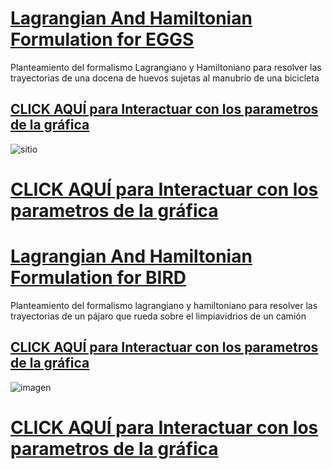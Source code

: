 # [Lagrangian And Hamiltonian Formulation for EGGS](https://fernandobriceno.github.io/LagrangianAndHamiltonianFormulation/Huevos/web/DocenaHuevos.html)
Planteamiento del formalismo Lagrangiano y Hamiltoniano para resolver las trayectorias de una docena de huevos sujetas al manubrio de una bicicleta

## [CLICK AQUÍ para Interactuar con los parametros de la gráfica](https://fernandobriceno.github.io/LagrangianAndHamiltonianFormulation/Huevos/web/DocenaHuevos.html)

![sitio](https://user-images.githubusercontent.com/31867116/219552428-b02f7ebc-fd31-404e-8812-347e26e8d52d.PNG)

# [CLICK AQUÍ para Interactuar con los parametros de la gráfica](https://fernandobriceno.github.io/Huevos/web/DocenaHuevos.html)




# [Lagrangian And Hamiltonian Formulation for BIRD](https://fernandobriceno.github.io/LagrangianAndHamiltonianFormulation/AveRodando/web/aveRodando.html)
Planteamiento del formalismo lagrangiano y hamiltoniano para resolver las trayectorias de un pájaro que rueda sobre el limpiavidrios de un camión

## [CLICK AQUÍ para Interactuar con los parametros de la gráfica](https://fernandobriceno.github.io/LagrangianAndHamiltonianFormulation/AveRodando/web/aveRodando.html)
![imagen](https://user-images.githubusercontent.com/31867116/191102856-ca5b0f61-6e90-43f0-b1da-68172ae18c5e.png) 


# [CLICK AQUÍ para Interactuar con los parametros de la gráfica](https://fernandobriceno.github.io/LagrangianAndHamiltonianFormulation/web/aveRodando.html)

